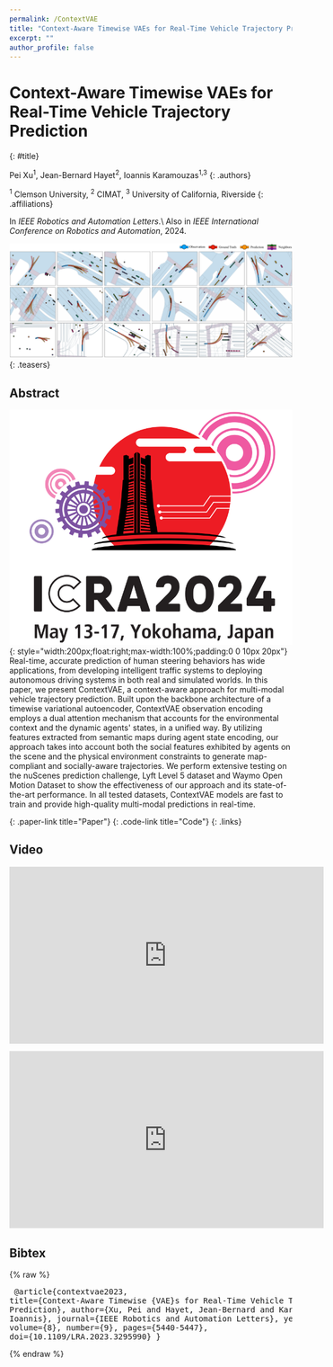 ```yaml
---
permalink: /ContextVAE
title: "Context-Aware Timewise VAEs for Real-Time Vehicle Trajectory Prediction"
excerpt: ""
author_profile: false
--- 
```



# Context-Aware Timewise VAEs for Real-Time Vehicle Trajectory Prediction
{: #title}

<span>Pei Xu<sup>1</sup></span>,
<span>Jean-Bernard Hayet<sup>2</sup></span>,
<span>Ioannis Karamouzas<sup>1,3</sup></span>
{: .authors}

<span><sup>1</sup> Clemson University</span>,
<span><sup>2</sup> CIMAT</span>,
<span><sup>3</sup> University of California, Riverside</span>
{: .affiliations}


In _IEEE Robotics and Automation Letters_.\\
Also in _IEEE International Conference on Robotics and Automation_, 2024.

![](projects/ContextVAE/teaser.png)
{: .teasers}

## Abstract
![ICRA 2024](projects/ContextVAE/ICRA2024_logo_quick_links.png){: style="width:200px;float:right;max-width:100%;padding:0 0 10px 20px"}
Real-time, accurate prediction of human steering behaviors has wide applications, from developing intelligent traffic systems to deploying autonomous driving systems in both real and simulated worlds. In this paper, we present ContextVAE, a context-aware approach for multi-modal vehicle trajectory prediction. Built upon the backbone architecture of a timewise variational autoencoder, ContextVAE observation encoding employs a dual attention mechanism that accounts for the environmental context and the dynamic agents' states, in a unified way. By utilizing features extracted from semantic maps during agent state encoding, our approach takes into account both the social features exhibited by agents on the scene and the physical environment constraints to generate map-compliant and socially-aware trajectories. We perform extensive testing on the nuScenes prediction challenge, Lyft Level 5 dataset and Waymo Open Motion Dataset to show the effectiveness of our approach and its state-of-the-art performance. In all tested datasets, ContextVAE models are fast to train and provide high-quality multi-modal predictions in real-time.

[](https://arxiv.org/abs/2302.10873){: .paper-link title="Paper"}
[](https://github.com/xupei0610/contextvae){: .code-link title="Code"}
{: .links}

## Video
<div style="max-width:560px;margin-bottom:10px">
<iframe width="560" height="315" src="https://www.youtube.com/embed/wg6laeYpnW8" frameborder="0" allow="accelerometer; autoplay; clipboard-write; encrypted-media; gyroscope; picture-in-picture; web-share" allowfullscreen></iframe>
</div>
<div style="max-width:560px">
<iframe width="560" height="315" src="https://www.youtube.com/embed/5MOCsSQ9dbU" frameborder="0" allow="accelerometer; autoplay; clipboard-write; encrypted-media; gyroscope; picture-in-picture; web-share" allowfullscreen></iframe>
</div>

## Bibtex
{% raw %}<pre class="bibtex">
@article{contextvae2023,
  title={Context-Aware Timewise {VAE}s for Real-Time Vehicle Trajectory Prediction},
  author={Xu, Pei and Hayet, Jean-Bernard and Karamouzas, Ioannis},
  journal={IEEE Robotics and Automation Letters},
  year={2023},
  volume={8},
  number={9},
  pages={5440-5447},
  doi={10.1109/LRA.2023.3295990}
}
</pre>{% endraw %}

